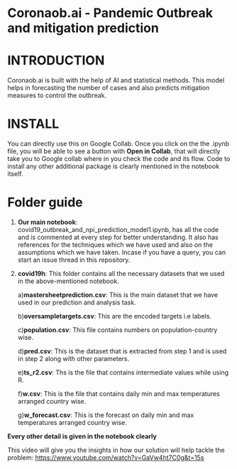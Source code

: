 # Coronaob.ai - Pandemic Outbreak and mitigation prediction

# INTRODUCTION

Coronaob.ai is built with the help of AI and statistical methods. This model helps in forecasting the number of cases and also predicts mitigation measures to control the outbreak.

# INSTALL

You can directly use this on Google Collab. Once you click on the the .ipynb file, you will be able to see a button with **Open in Collab**, that will directly take you to Google collab where in you check the code and its flow. Code to install any other additional package is clearly mentioned in the notebook itself.

# Folder guide

1) **Our main notebook**: covid19_outbreak_and_npi_prediction_model1.ipynb, has all the code and is commented at every step for better understanding. It also has references for the techniques which we have used and also on the assumptions which we have taken. Incase if you have a query, you can start an issue thread in this repository.

2) **covid19h**: This folder contains all the necessary datasets that we used in the above-mentioned notebook.

   a)**mastersheetprediction.csv**: This is the main dataset that we have used in our prediction and analysis task.
   
   b)**oversampletargets.csv**: This are the encoded targets i.e labels.
   
   c)**population.csv**: This file contains numbers on population-country wise.
   
   d)**pred.csv**: This is the dataset that is extracted from step 1 and is used in step 2 along with other parameters.
   
   e)**ts_r2.csv**: Ths is the file that contains intermediate values while using R.
   
   f)**w.csv**: This is the file that contains daily min and max temperatures arranged country wise.
   
   g)**w_forecast.csv**: This is the forecast on daily min and max temperatures arranged country wise.
 
 **Every other detail is given in the notebook clearly**
 
 This video will give you the insights in how our solution will help tackle the problem: https://www.youtube.com/watch?v=GaVw4ht7C0g&t=15s
